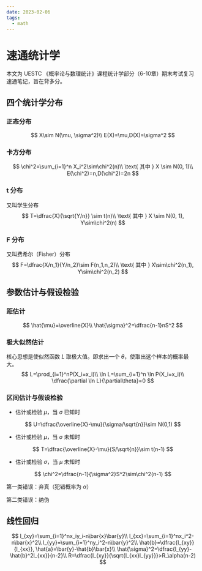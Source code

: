 ```yaml
---
date: 2023-02-06
tags: 
  - math
---
```


# 速通统计学

本文为 UESTC 《概率论与数理统计》课程统计学部分（6-10章）期末考试复习速通笔记，旨在背多分。


<!--truncate-->

## 四个统计学分布

### 正态分布

$$
X\sim N(\mu, \sigma^2)\\
E(X)=\mu,D(X)=\sigma^2
$$

### 卡方分布

$$
\chi^2=\sum_{i=1}^n X_i^2\sim\chi^2(n)\\
\text{ 其中 } X \sim N(0, 1)\\
E(\chi^2)=n,D(\chi^2)=2n
$$

### t 分布

又叫学生分布
$$
T=\dfrac{X}{\sqrt{Y/n}} \sim t(n)\\
\text{ 其中 } X \sim N(0, 1), Y\sim\chi^2(n)
$$

### F 分布

又叫费希尔（Fisher）分布
$$
F=\dfrac{X/n_1}{Y/n_2}\sim F(n_1,n_2)\\
\text{ 其中 } X\sim\chi^2(n_1), Y\sim\chi^2(n_2)
$$

## 参数估计与假设检验

### 距估计

$$
\hat{\mu}=\overline{X}\\
\hat{\sigma}^2=\dfrac{n-1}nS^2
$$

### 极大似然估计

核心思想是使似然函数 $L$ 取极大值。即求出一个 $\theta$，使取出这个样本的概率最大。
$$
L=\prod_{i=1}^nP(X_i=x_i)\\
\ln L=\sum_{i=1}^n \ln P(X_i=x_i)\\
\dfrac{\partial \ln L}{\partial\theta}=0
$$

### 区间估计与假设检验

- 估计或检验 $\mu$，当 $\sigma$ 已知时

$$
U=\dfrac{\overline{X}-\mu}{\sigma/\sqrt{n}}\sim N(0,1)
$$

- 估计或检验 $\mu$，当 $\sigma$ 未知时

$$
T=\dfrac{\overline{X}-\mu}{S/\sqrt{n}}\sim t(n-1)
$$

- 估计或检验 $\sigma$，当 $\mu$ 未知时

$$
\chi^2=\dfrac{n-1}{\sigma^2}S^2\sim\chi^2(n-1)
$$

第一类错误：弃真（犯错概率为 $\alpha$）

第二类错误：纳伪

## 线性回归

$$
l_{xy}=\sum_{i=1}^nx_iy_i-n\bar{x}\bar{y}\\
l_{xx}=\sum_{i=1}^nx_i^2-n\bar{x}^2\\
l_{yy}=\sum_{i=1}^ny_i^2-n\bar{y}^2\\
\hat{b}=\dfrac{l_{xy}}{l_{xx}}, \hat{a}=\bar{y}-\hat{b}\bar{x}\\
\hat{\sigma}^2=\dfrac{l_{yy}-\hat{b}^2l_{xx}}{n-2}\\
R=\dfrac{l_{xy}}{\sqrt{l_{xx}l_{yy}}}>R_\alpha(n-2)
$$



